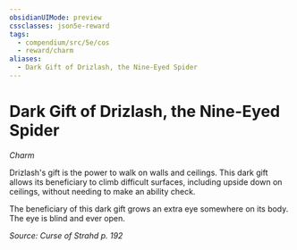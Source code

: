 ```yaml
---
obsidianUIMode: preview
cssclasses: json5e-reward
tags:
  - compendium/src/5e/cos
  - reward/charm
aliases:
  - Dark Gift of Drizlash, the Nine-Eyed Spider
---
```

# Dark Gift of Drizlash, the Nine-Eyed Spider
*Charm*  

Drizlash's gift is the power to walk on walls and ceilings. This dark gift allows its beneficiary to climb difficult surfaces, including upside down on ceilings, without needing to make an ability check.

The beneficiary of this dark gift grows an extra eye somewhere on its body. The eye is blind and ever open.

*Source: Curse of Strahd p. 192*
